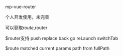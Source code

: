 mp-vue-router

个人开发使用，未完善

可以获取$route,$router


$router支持
push
replace
back
go
reLaunch
switchTab

$route
matched
current
params
path
from
fullPath
